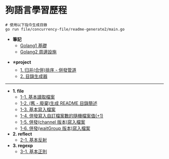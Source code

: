 # 狗語言學習歷程

```command
# 使用以下指令生成目錄
go run file/concurrency-file/readme-generate2/main.go
```

- **筆記**
  - [Golang1 基礎](https://hackmd.io/IrpAln1QQ4GsVW-_fW6nNA?view)
  - [Golang2 周邊設施](https://hackmd.io/IrpAln1QQ4GsVW-_fW6nNA?view)

<!--TOC-->
- **⭐project**
  - [1. 归并(合併)排序 - 併發管道](basic/algorithm/README.md)
  - [2. 目錄生成器](basic/file/concurrency-file/readme-generate2/README.md)
---
- **1. file**
  - [1-1. 基本讀取檔案](basic/file/basic/read-file/main.go)
  - [1-2. (舊 - 廢棄)生成 README 目錄簡述](basic/file/readme-generate/main.go)
  - [1-3. 基本寫入檔案](basic/file/basic/write-file/main.go)
  - [1-4. 併發寫入自訂檔案數的隨機檔案值(+1)](basic/file/concurrency-file/write-and-read/main.go)
  - [1-5. 併發(channel 版本)寫入檔案](basic/file/concurrency-file/write/chan/main.go)
  - [1-6. 併發(waitGroup 版本)寫入檔案](basic/file/concurrency-file/write/wait-group/main.go)
- **2. reflect**
  - [2-1. 基本反射](basic/reflect/main.go)
- **3. regexp**
  - [3-1. 基本正則](basic/regexp/main.go)
<!--TOC-->
